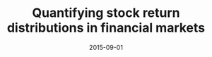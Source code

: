 ---
title: "Quantifying stock return distributions in financial markets"
collection: publications
permalink: /publication/2010-10-01-paper-title-number-2
excerpt: 'Being able to quantify the probability of large price changes in stock markets is of crucial importance in understanding financial crises that affect the lives of people worldwide. Large changes in stock market prices can arise abruptly, within a matter of minutes, or develop across much longer time scales. Here, we analyze a dataset comprising the stocks forming the Dow Jones Industrial Average at a second by second resolution in the period from January 2008 to July 2010 in order to quantify the distribution of changes in market prices at a range of time scales. We find that the tails of the distributions of logarithmic price changes, or returns, exhibit power law decays for time scales ranging from 300 seconds to 3600 seconds. For larger time scales, we find that the distributions tails exhibit exponential decay. Our findings may inform the development of models of market behavior across varying time scales.
'
date: 2015-09-01
venue: 'PLOS ONE'
paperurl: 'https://doi.org/10.1371/journal.pone.0135600'
citation: 'Botta, F., Moat, H. S., Stanley, H. E., & Preis, T. (2015). Quantifying stock return distributions in financial markets. PloS one, 10(9), e0135600.'
---